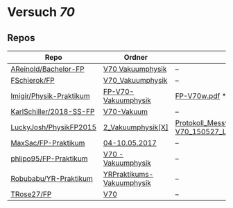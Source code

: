 # Versuch *70*

## Repos

|                           Repo                           |                                                  Ordner                                                   |                                                                                                                                                                                         PDFs                                                                                                                                                                                          |
|----------------------------------------------------------|-----------------------------------------------------------------------------------------------------------|---------------------------------------------------------------------------------------------------------------------------------------------------------------------------------------------------------------------------------------------------------------------------------------------------------------------------------------------------------------------------------------|
|[AReinold/Bachelor-FP](../repo/AReinold/Bachelor-FP)      |[V70 Vakuumphysik](https://github.com/AReinold/Bachelor-FP/tree/master/V70%20Vakuumphysik)                 |–                                                                                                                                                                                                                                                                                                                                                                                      |
|[FSchierok/FP](../repo/FSchierok/FP)                      |[V70_Vakuumphysik](https://github.com/FSchierok/FP/tree/master/V70_Vakuumphysik)                           |–                                                                                                                                                                                                                                                                                                                                                                                      |
|[Imigir/Physik-Praktikum](../repo/Imigir/Physik-Praktikum)|[FP-V70-Vakuumphysik](https://github.com/Imigir/Physik-Praktikum/tree/master/FP-V70-Vakuumphysik)          |[FP-V70w.pdf](https://docs.google.com/viewer?url=https://raw.githubusercontent.com/NicoWeio/awesome-ap-pdfs/main/Imigir%E2%88%95Physik-Praktikum/70/FP-V70w.pdf) \*                                                                                                                                                                                                                    |
|[KarlSchiller/2018-SS-FP](../repo/KarlSchiller/2018-SS-FP)|[V70-Vakuum](https://github.com/KarlSchiller/2018-SS-FP/tree/master/V70-Vakuum)                            |–                                                                                                                                                                                                                                                                                                                                                                                      |
|[LuckyJosh/PhysikFP2015](../repo/LuckyJosh/PhysikFP2015)  |[2_Vakuumphysik[X]](https://github.com/LuckyJosh/PhysikFP2015/tree/master/2_Vakuumphysik%5BX%5D)           |[Protokoll_Messwerte.pdf](https://docs.google.com/viewer?url=https://raw.githubusercontent.com/LuckyJosh/PhysikFP2015/master/2_Vakuumphysik%5BX%5D/Protokoll_Messwerte.pdf)<br/>[V70_150527_Luckey_Wollenberg_Kor1.pdf](https://docs.google.com/viewer?url=https://raw.githubusercontent.com/LuckyJosh/PhysikFP2015/master/2_Vakuumphysik%5BX%5D/V70_150527_Luckey_Wollenberg_Kor1.pdf)|
|[MaxSac/FP-Praktikum](../repo/MaxSac/FP-Praktikum)        |[04-10.05.2017](https://github.com/MaxSac/FP-Praktikum/tree/master/04-10.05.2017)                          |–                                                                                                                                                                                                                                                                                                                                                                                      |
|[phlipo95/FP-Praktikum](../repo/phlipo95/FP-Praktikum)    |[V70 - Vakuumphysik](https://github.com/phlipo95/FP-Praktikum/tree/master/V70%20-%20Vakuumphysik)          |–                                                                                                                                                                                                                                                                                                                                                                                      |
|[Robubabu/YR-Praktikum](../repo/Robubabu/YR-Praktikum)    |[YRPraktikums-Vakuumphysik](https://github.com/Robubabu/YR-Praktikum/tree/master/YRPraktikums-Vakuumphysik)|–                                                                                                                                                                                                                                                                                                                                                                                      |
|[TRose27/FP](../repo/TRose27/FP)                          |[V70](https://github.com/TRose27/FP/tree/master/V70)                                                       |–                                                                                                                                                                                                                                                                                                                                                                                      |
